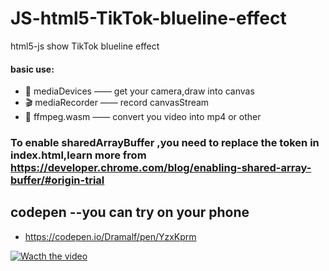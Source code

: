 # JS-html5-TikTok-blueline-effect
html5-js show TikTok blueline effect

#### basic use:
* 📸 mediaDevices —— get your camera,draw into canvas
* 🎬 mediaRecorder —— record canvasStream
* 🔨 ffmpeg.wasm —— convert you video into mp4 or other

### To enable sharedArrayBuffer ,you need to replace the token in index.html,learn more from https://developer.chrome.com/blog/enabling-shared-array-buffer/#origin-trial

## codepen --you can try on your phone
* https://codepen.io/Dramalf/pen/YzxKprm

[![Wacth the video](https://wx2.sinaimg.cn/orj360/007c2k91gy1gvdhnm5bjij61f60s2whh02.jpg)](https://f.video.weibocdn.com/o0/kBDhUNmdlx07QyB31oJq010412000pd90E010.mp4?label=mp4_ld&template=480x360.25.0&trans_finger=40a32e8439c5409a63ccf853562a60ef&media_id=4691784744501252&tp=8x8A3El:YTkl0eM8&us=0&ori=1&bf=4&ot=h&lp=16054kOQZzECW4LFnusBqz&ps=mZ6WB&uid=7c2k91&ab=3915-g1,5178-g1,966-g1,1493-g0,1192-g0,1191-g0,1258-g0,3601-g19&Expires=1634095791&ssig=UaHbWb873p&KID=unistore,video)
